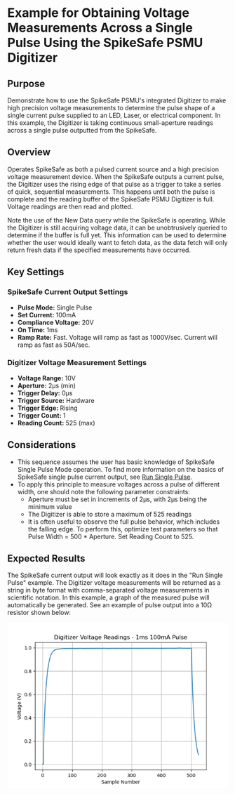 # Example for Obtaining Voltage Measurements Across a Single Pulse Using the SpikeSafe PSMU Digitizer

## Purpose
Demonstrate how to use the SpikeSafe PSMU's integrated Digitizer to make high precision voltage measurements to determine the pulse shape of a single current pulse supplied to an LED, Laser, or electrical component. In this example, the Digitizer is taking continuous small-aperture readings across a single pulse outputted from the SpikeSafe.

## Overview 
Operates SpikeSafe as both a pulsed current source and a high precision voltage measurement device. When the SpikeSafe outputs a current pulse, the Digitizer uses the rising edge of that pulse as a trigger to take a series of quick, sequential measurements. This happens until both the pulse is complete and the reading buffer of the SpikeSafe PSMU Digitizer is full.  Voltage readings are then read and plotted.

Note the use of the New Data query while the SpikeSafe is operating. While the Digitizer is still acquiring voltage data, it can be unobtrusively queried to determine if the buffer is full yet. This information can be used to determine whether the user would ideally want to fetch data, as the data fetch will only return fresh data if the specified measurements have occurred.

## Key Settings

### SpikeSafe Current Output Settings
- **Pulse Mode:** Single Pulse
- **Set Current:** 100mA
- **Compliance Voltage:** 20V
- **On Time:** 1ms
- **Ramp Rate:** Fast. Voltage will ramp as fast as 1000V/sec. Current will ramp as fast as 50A/sec.

### Digitizer Voltage Measurement Settings
- **Voltage Range:** 10V
- **Aperture:** 2µs (min)
- **Trigger Delay:** 0µs
- **Trigger Source:** Hardware
- **Trigger Edge:** Rising
- **Trigger Count:** 1
- **Reading Count:** 525 (max)

## Considerations
- This sequence assumes the user has basic knowledge of SpikeSafe Single Pulse Mode operation. To find more information on the basics of SpikeSafe single pulse current output, see [Run Single Pulse](../../RunSpikeSafeOperatingModes/RunSinglePulse).
- To apply this principle to measure voltages across a pulse of different width, one should note the following parameter constraints:
    - Aperture must be set in increments of 2µs, with 2µs being the minimum value
    - The Digitizer is able to store a maximum of 525 readings
    - It is often useful to observe the full pulse behavior, which includes the falling edge. To perform this, optimize test parameters so that Pulse Width = 500 * Aperture. Set Reading Count to 525.

## Expected Results
The SpikeSafe current output will look exactly as it does in the "Run Single Pulse" example. The Digitizer voltage measurements will be returned as a string in byte format with comma-separated voltage measurements in scientific notation. In this example, a graph of the measured pulse will automatically be generated. See an example of pulse output into a 10Ω resistor shown below:

![](single_pulse_digitizer_voltage.png)


